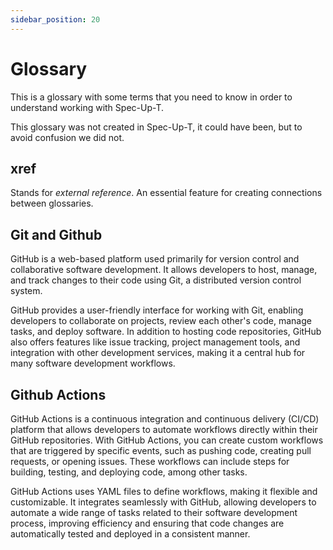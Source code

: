 ```yaml
---
sidebar_position: 20
---
```


# Glossary

This is a glossary with some terms that you need to know in order to understand working with Spec-Up-T.

This glossary was not created in Spec-Up-T, it could have been, but to avoid confusion we did not.

## xref

Stands for *external reference*. An essential feature for creating connections between glossaries.

## Git and Github

GitHub is a web-based platform used primarily for version control and collaborative software development. It allows developers to host, manage, and track changes to their code using Git, a distributed version control system.

GitHub provides a user-friendly interface for working with Git, enabling developers to collaborate on projects, review each other's code, manage tasks, and deploy software. In addition to hosting code repositories, GitHub also offers features like issue tracking, project management tools, and integration with other development services, making it a central hub for many software development workflows.


## Github Actions

GitHub Actions is a continuous integration and continuous delivery (CI/CD) platform that allows developers to automate workflows directly within their GitHub repositories. With GitHub Actions, you can create custom workflows that are triggered by specific events, such as pushing code, creating pull requests, or opening issues. These workflows can include steps for building, testing, and deploying code, among other tasks.

GitHub Actions uses YAML files to define workflows, making it flexible and customizable. It integrates seamlessly with GitHub, allowing developers to automate a wide range of tasks related to their software development process, improving efficiency and ensuring that code changes are automatically tested and deployed in a consistent manner.